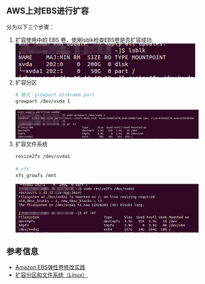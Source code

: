 ## AWS上对EBS进行扩容
分为以下三个步骤：

1. 扩容使用中的 EBS 卷，使用lsblk检查EBS卷是否扩容成功
   ![](img/ebs-1.png)
2. 扩容分区
   ```bash
   # 格式：growpart diskname part
   growpart /dev/xvda 1
   ```
   ![](img/ebs-2.png)
3. 扩容文件系统
   ```bash
   resize2fs /dev/xvda1

   # xfs
   xfs_growfs /mnt
   ```
   ![](img/ebs-3.png)
## 参考信息
- [Amazon EBS弹性卷修改实践](https://aws.amazon.com/cn/blogs/china/amazon-ebs-elastic-volumes/)
- [扩容分区和文件系统（Linux）](https://help.aliyun.com/zh/ecs/user-guide/extend-the-partitions-and-file-systems-of-disks-on-a-linux-instance?spm=a2c4g.11186623.0.0.b50f714aToPqbW#50557f971a1aj)